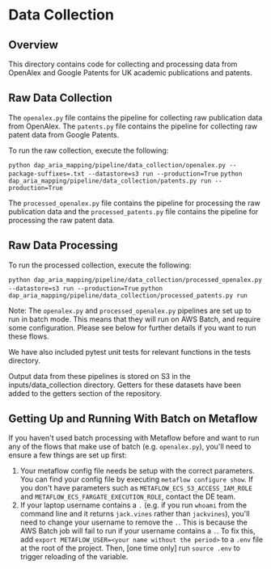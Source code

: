 # Data Collection

## Overview

This directory contains code for collecting and processing data from OpenAlex and Google Patents for UK academic publications and patents.

## Raw Data Collection

The `openalex.py` file contains the pipeline for collecting raw publication data from OpenAlex. The `patents.py` file contains the pipeline for collecting raw patent data from Google Patents.

To run the raw collection, execute the following:

```python dap_aria_mapping/pipeline/data_collection/openalex.py --package-suffixes=.txt --datastore=s3 run --production=True```
```python dap_aria_mapping/pipeline/data_collection/patents.py run --production=True```

The `processed_openalex.py` file contains the pipeline for processing the raw publication data and the `processed_patents.py` file contains the pipeline for processing the raw patent data.

## Raw Data Processing

To run the processed collection, execute the following:

```python dap_aria_mapping/pipeline/data_collection/processed_openalex.py --datastore=s3 run --production=True```
```python dap_aria_mapping/pipeline/data_collection/processed_patents.py run```

Note: The `openalex.py` and `processed_openalex.py` pipelines are set up to run in batch mode. This means that they will run on AWS Batch, and require some configuration. Please see below for further details if you want to run these flows.

We have also included pytest unit tests for relevant functions in the tests directory.

Output data from these pipelines is stored on S3 in the inputs/data_collection directory. Getters for these datasets have been added to the getters section of the repository.

## Getting Up and Running With Batch on Metaflow

If you haven't used batch processing with Metaflow before and want to run any of the flows that make use of batch (e.g. `openalex.py`), you'll need to ensure a few things are set up first:

1. Your metaflow config file needs be setup with the correct parameters. You can find your config file by executing `metaflow configure show`. If you don't have parameters such as `METAFLOW_ECS_S3_ACCESS_IAM_ROLE` and `METAFLOW_ECS_FARGATE_EXECUTION_ROLE`, contact the DE team.
2. If your laptop username contains a `.` (e.g. if you run `whoami` from the command line and it returns `jack.vines` rather than `jackvines`), you'll need to change your username to remove the `.`. This is because the AWS Batch job will fail to run if your username contains a `.`. To fix this, add `export METAFLOW_USER=<your name without the period>` to a `.env` file at the root of the project. Then, [one time only] run `source .env` to trigger reloading of the variable.